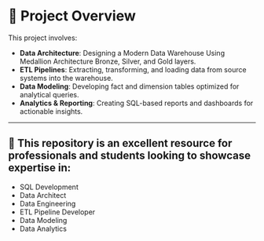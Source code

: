 # 📖 Project Overview

This project involves:

- **Data Architecture**: Designing a Modern Data Warehouse Using Medallion Architecture Bronze, Silver, and Gold layers.  
- **ETL Pipelines**: Extracting, transforming, and loading data from source systems into the warehouse.  
- **Data Modeling**: Developing fact and dimension tables optimized for analytical queries.  
- **Analytics & Reporting**: Creating SQL-based reports and dashboards for actionable insights.  

---

## 🎯 This repository is an excellent resource for professionals and students looking to showcase expertise in:

- SQL Development  
- Data Architect  
- Data Engineering  
- ETL Pipeline Developer  
- Data Modeling  
- Data Analytics

